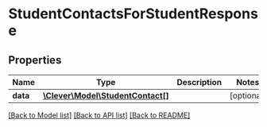 # StudentContactsForStudentResponse

## Properties
Name | Type | Description | Notes
------------ | ------------- | ------------- | -------------
**data** | [**\Clever\Model\StudentContact[]**](StudentContact.md) |  | [optional] 

[[Back to Model list]](../README.md#documentation-for-models) [[Back to API list]](../README.md#documentation-for-api-endpoints) [[Back to README]](../README.md)


